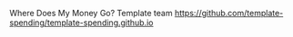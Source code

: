 Where Does My Money Go? Template team https://github.com/template-spending/template-spending.github.io

